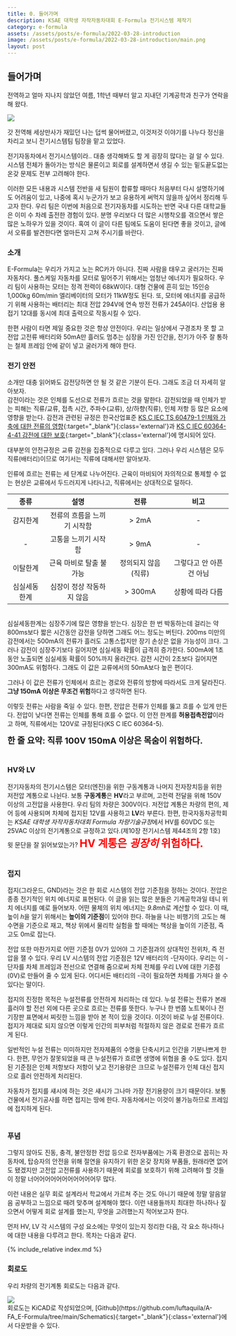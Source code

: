 ```yaml
---
title: 0. 들어가며
description: KSAE 대학생 자작자동차대회 E-Formula 전기시스템 제작기
category: e-formula
assets: /assets/posts/e-formula/2022-03-28-introduction
image: /assets/posts/e-formula/2022-03-28-introduction/main.png
layout: post
---
```


## 들어가며
전역하고 얼마 지나지 않았던 여름, 1학년 때부터 알고 지내던 기계공학과 친구가 연락을 해 왔다.

<div class='center'><img src='{{ page.assets }}/1.png'></div>

갓 전역해 세상만사가 재밌던 나는 덥썩 물어버렸고, 이것저것 이야기를 나누다 정신을 차리고 보니 전기시스템팀 팀장을 맡고 있었다.

전기자동차에서 전기시스템이라.. 대충 생각해봐도 할 게 굉장히 많다는 걸 알 수 있다. 시스템 전체가 돌아가는 방식은 물론이고 회로를 설계하면서 생길 수 있는 밑도끝도없는 온갖 문제도 전부 고려해야 한다.

이러한 모든 내용과 시스템 전반을 새 팀원이 합류할 때마다 처음부터 다시 설명하기에도 어려움이 있고, 나중에 혹시 누군가가 보고 유용하게 써먹지 않을까 싶어서 정리해 두고자 한다. 우리 팀은 이번에 처음으로 전기자동차를 시도하는 반면 국내 다른 대학교들은 이미 수 차례 출전한 경험이 있다. 분명 우리보다 더 많은 시행착오를 겪으면서 쌓은 많은 노하우가 있을 것이다. 혹여 이 글이 다른 팀에도 도움이 된다면 좋을 것이고, 글에서 오류를 발견한다면 얼마든지 고쳐 주시기를 바란다.  

### 소개
E-Formula는 우리가 가지고 노는 RC카가 아니다. 진짜 사람을 태우고 굴러가는 진짜 자동차다. 풀스케일 자동차를 모터로 밀어주기 위해서는 엄청난 에너지가 필요하다. 우리 팀이 사용하는 모터는 정격 전력이 68kW이다. 대형 건물에 흔히 있는 15인승 1,000kg 60m/min 엘리베이터의 모터가 11kW정도 된다. 또, 모터에 에너지를 공급하기 위해 사용하는 배터리는 최대 전압 294V에 연속 방전 전류가 245A이다. 산업용 용접기 12대를 동시에 최대 출력으로 작동시킬 수 있다.  

한편 사람이 타면 제일 중요한 것은 항상 안전이다. 우리는 일상에서 구경조차 못 할 고전압 고전류 배터리와 50mA만 흘러도 멈추는 심장을 가진 인간을, 전기가 아주 잘 통하는 철제 프레임 안에 같이 넣고 굴러가게 해야 한다.

### 전기 안전
소개만 대충 읽어봐도 감전당하면 안 될 것 같은 기분이 든다. 그래도 조금 더 자세히 알아보자.  
감전이라는 것은 인체를 도선으로 전류가 흐르는 것을 말한다. 감전되었을 때 인체가 받는 피해는 직류/교류, 접촉 시간, 주파수(교류), 상/하향(직류), 인체 저항 등 많은 요소에 영향을 받는다. 감전과 관련된 규정은 한국산업표준 [KS C IEC TS 60479-1 인체와 가축에 대한 전류의 영향](https://e-ks.kr/streamdocs/view/sd;streamdocsId=72059198393727169){:target="_blank"}{:class='external'}과 [KS C IEC 60364-4-41 감전에 대한 보호](https://e-ks.kr/streamdocs/view/sd;streamdocsId=72059203249890169){:target="_blank"}{:class='external'}에 명시되어 있다.  

대부분의 안전규정은 교류 감전을 집중적으로 다루고 있다. 그러나 우리 시스템은 모두 직류(배터리)이므로 여기서는 직류에 대해서만 알아보자.  

인류에 흐르는 전류는 세 단계로 나누어진다. 근육이 마비되어 자의적으로 통제할 수 없는 현상은 교류에서 두드러지게 나타나고, 직류에서는 상대적으로 덜하다.

|종류|설명|전류|비고|
|:-:|:--:|:-:|:-:|
|감지한계|전류의 흐름을 느끼기 시작함|> 2mA|-|
|-|고통을 느끼기 시작함|> 9mA|-|
|이탈한계|근육 마비로 탈출 불가능|정의되지 않음(직류)|그렇다고 안 아픈 건 아님|
|심실세동한계|심장이 정상 작동하지 않음|> 300mA|상황에 따라 다름|

<br>
심실세동한계는 심장주기에 많은 영향을 받는다. 심장은 한 번 박동하는데 걸리는 약 800ms보다 짧은 시간동안 감전을 당하면 그래도 어느 정도는 버틴다. 200ms 미만의 감전에서는 500mA의 전류가 흘러도 고통스럽지만 장기 손상은 없을 가능성이 크다. 그러나 감전이 심장주기보다 길어지면 심실세동 확률이 급격히 증가한다. 500mA에 1초동안 노출되면 심실세동 확률이 50%까지 올라간다. 감전 시간이 2초보다 길어지면 300mA도 위험하다. 그래도 이 값은 교류에서의 50mA보다 높은 편이다.

그러나 이 값은 전류가 인체에서 흐르는 경로와 전류의 방향에 따라서도 크게 달라진다. **그냥 150mA 이상은 무조건 위험**하다고 생각하면 된다.

이렇듯 전류는 사람을 죽일 수 있다. 한편, 전압은 전류가 인체를 뚫고 흐를 수 있게 만든다. 전압이 낮다면 전류는 인체를 통해 흐를 수 없다. 이 안전 한계를 **허용접촉전압**이라고 하며, 직류에서는 120V로 규정된다(KS C IEC 60364-5).  

<span style='font-size: 1.2rem'><b>한 줄 요약: 직류 100V 150mA 이상은 목숨이 위험하다.</b></span>
<br>
<br>

### HV와 LV
전기자동차의 전기시스템은 모터(엔진)을 위한 구동계통과 나머지 전자장치등을 위한 저전압 계통으로 나뉜다. 보통 **구동계통**은 **HV**라고 부르며, 고전력 전달을 위해 150V 이상의 고전압을 사용한다. 우리 팀의 차량은 300V이다. 저전압 계통은 차량의 편의, 제어 등에 사용되며 차체에 접지된 12V를 사용하고 **LV**라 부른다. 한편, 한국자동차공학회는 
*KSAE 대학생 자작자동차대회 Formula 차량기술규정*에서 HV를 60VDC 또는 25VAC 이상의 전기계통으로 규정하고 있다.(제10장 전기시스템 제44조의 2항 1호)  
윗 문단을 잘 읽어보았는가? <span style='font-size: 1.5rem; color: red'><b>HV 계통은 <i>굉장히</i> 위험하다.</b></span>  
<br>

### 접지
접지(그라운드, GND)라는 것은 한 회로 시스템의 전압 기준점을 정하는 것이다. 전압은 종종 전기적인 위치 에너지로 표현된다. 이 글을 읽는 많은 분들은 기계공학과일 테니 위치 에너지를 예로 들어보자. 어떤 물체의 위치 에너지는 <dfn>9.8mh</dfn>로 계산할 수 있다. 이 때, 높이 <dfn>h</dfn>을 알기 위해서는 **높이의 기준점**이 있어야 한다. 하늘을 나는 비행기의 고도는 해수면을 기준으로 재고, 책상 위에서 물리학 실험을 할 때에는 책상을 높이의 기준점, 즉 고도 0m로 잡는다.

전압 또한 마찬가지로 어떤 기준점 0V가 있어야 그 기준점과의 상대적인 전위차, 즉 전압을 잴 수 있다. 우리 LV 시스템의 전압 기준점은 12V 배터리의 -단자이다. 우리는 이 -단자를 차체 프레임과 전선으로 연결해 줌으로써 차체 전체를 우리 LV에 대한 기준점(0V)로 만들어 줄 수 있게 된다. 어디서든 배터리의 -극이 필요하면 차체를 가져다 쓸 수 있다는 말이다.

접지의 진정한 목적은 누설전류를 안전하게 처리하는 데 있다. 누설 전류는 전류가 본래 흘러야 할 전선 외에 다른 곳으로 흐르는 전류를 뜻한다. 누구나 한 번쯤 노트북이나 전기장판 표면에서 찌릿한 느낌을 받아 본 적이 있을 것이다. 이것이 바로 누설 전류이다. 접지가 제대로 되지 않으면 이렇게 인간의 피부처럼 적절하지 않은 경로로 전류가 흐르게 된다.

일반적인 누설 전류는 미미하지만 전자제품의 수명을 단축시키고 인간을 기분나쁘게 한다. 한편, 무언가 잘못되었을 때 큰 누설전류가 흐르면 생명에 위협을 줄 수도 있다. 접지된 기준점은 인체 저항보다 저항이 낮고 전기용량은 크므로 누설전류가 인체 대신 접지으로 흘러 안전하게 처리된다.

자동차가 접지를 섀시에 하는 것은 섀시가 그나마 가장 전기용량이 크기 때문이다. 보통 건물에서 전기공사를 하면 접지는 땅에 한다. 자동차에서는 이것이 불가능하므로 프레임에 접지하게 된다.  
<br>

### 푸념
그렇지 않아도 진동, 충격, 불안정한 전압 등으로 전자부품에는 가혹 환경으로 꼽히는 자동차에, 탑승자의 안전을 위해 절연을 유지하기 위한 온갖 장치와 부품들, 원래라면 없어도 됐겠지만 고전압 고전류를 사용하기 때문에 회로를 보호하기 위해 고려해야 할 것들이 정말 너어어어어어어어어어어어무 많다.  

이런 내용은 실무 회로 설계라서 학교에서 가르쳐 주는 것도 아니기 때문에 정말 알음알음 공부하고 느낌으로 때려 맞추며 설계해야 했다. 이런 내용들까지 최대한 하나하나 짚으면서 어떻게 회로 설계를 했는지, 무엇을 고려했는지 적어보고자 한다.  

먼저 HV, LV 각 시스템의 구성 요소에는 무엇이 있는지 정리한 다음, 각 요소 하나하나에 대한 내용을 다루려고 한다. 목차는 다음과 같다.

{% include_relative index.md %}

### 회로도
우리 차량의 전기계통 회로도는 다음과 같다.
<div class='center'><img src='{{ page.assets }}/main.png'></div>
회로도는 KiCAD로 작성되었으며, [Github](https://github.com/luftaquila/A-FA_E-Formula/tree/main/Schematics){:target="_blank"}{:class='external'}에서 다운받을 수 있다. 